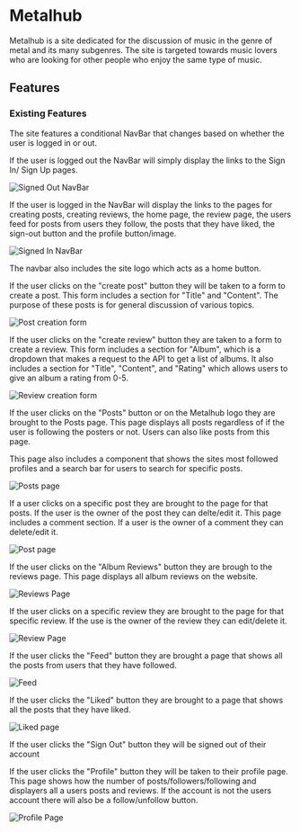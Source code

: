 # Metalhub

Metalhub is a site dedicated for the discussion of music in the genre of metal and its many subgenres. The site is targeted towards music lovers who are looking for other people who enjoy the same type of music.

## Features

### Existing Features

The site features a conditional NavBar that changes based on whether the user is logged in or out.

If the user is logged out the NavBar will simply display the links to the Sign In/ Sign Up pages.

![Signed Out NavBar](/src/assets/NavBarOut.png)

If the user is logged in the NavBar will display the links to the pages for 
creating posts, creating reviews, the home page, the review page, the users feed for posts from users they follow, the posts that they have liked, the sign-out button and the profile button/image.

![Signed In NavBar](/src/assets/NavBarIn.png)

The navbar also includes the site logo which acts as a home button.

If the user clicks on the "create post" button they will be taken to a form to create a post. This form includes a section for "Title" and "Content". The purpose of these posts is for general discussion of various topics.

![Post creation form](/src/assets/Create_Post.png)

If the user clicks on the "create review" button they are taken to a form to create a review. This form includes a section for "Album", which is a dropdown that makes a request to the API to get a list of albums. It also includes a section for "Title", "Content", and "Rating" which allows users to give an album a rating from 0-5.

![Review creation form](/src/assets/Create_Review.png)

If the user clicks on the "Posts" button or on the Metalhub logo they are brought to the Posts page. This page displays all posts regardless of if the user is following the posters or not. Users can also like posts from this page.

This page also includes a component that shows the sites most followed profiles and a search bar for users to search for specific posts.

![Posts page](/src/assets/Postspage.png)

If a user clicks on a specific post they are brought to the page for that posts. If the user is the owner of the post they can delte/edit it. This page includes a comment section. If a user is the owner of a comment they can delete/edit it.

![Post page](/src/assets/Postpage.png)


If the user clicks on the "Album Reviews" button they are brough to the reviews page. This page displays all album reviews on the website.

![Reviews Page](/src/assets/Reviewspage.png)

If the user clicks on a specific review they are brought to the page for that specific review. If the use is the owner of the review they can edit/delete it.

![Review Page](/src/assets/Reviewpage.png)


If the user clicks the "Feed" button they are brought a page that shows all the posts from users that they have followed.

![Feed](/src/assets/Feed.png)


If the user clicks the "Liked" button they are brought to a page that shows all the posts that they have liked.

![Liked page](/src/assets/Liked.png)


If the user clicks the "Sign Out" button they will be signed out of their account

If the user clicks the "Profile" button they will be taken to their profile page. This page shows how the number of posts/followers/following and displayers all a users posts and reviews. If the account is not the users account there will also be a follow/unfollow button.

![Profile Page](/src/assets/Profile.png)